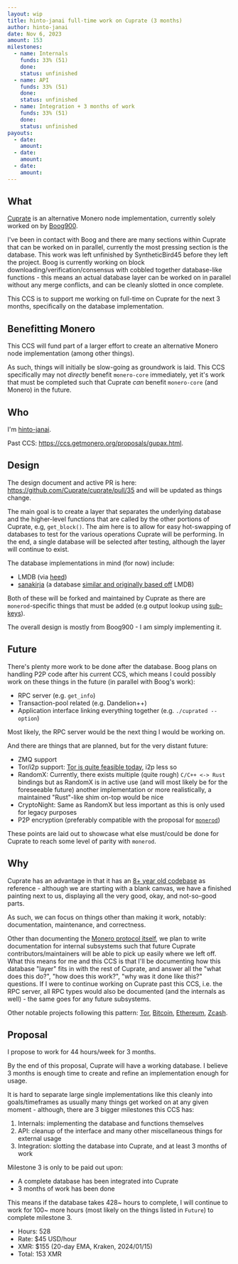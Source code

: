 ```yaml
---
layout: wip
title: hinto-janai full-time work on Cuprate (3 months)
author: hinto-janai
date: Nov 6, 2023
amount: 153
milestones:
  - name: Internals
    funds: 33% (51)
    done:
    status: unfinished
  - name: API
    funds: 33% (51)
    done:
    status: unfinished
  - name: Integration + 3 months of work
    funds: 33% (51)
    done:
    status: unfinished
payouts:
  - date:
    amount:
  - date:
    amount:
  - date:
    amount:
---
```


## What
[Cuprate](https://github.com/Cuprate/cuprate) is an alternative Monero node implementation, currently solely worked on by [Boog900](https://repo.getmonero.org/monero-project/ccs-proposals/-/merge_requests/405).

I've been in contact with Boog and there are many sections within Cuprate that can be worked on in parallel, currently the most pressing section is the database. This work was left unfinished by SyntheticBird45 before they left the project. Boog is currently working on block downloading/verification/consensus with cobbled together database-like functions - this means an actual database layer can be worked on in parallel without any merge conflicts, and can be cleanly slotted in once complete.

This CCS is to support me working on full-time on Cuprate for the next 3 months, specifically on the database implementation.

## Benefitting Monero
This CCS will fund part of a larger effort to create an alternative Monero node implementation (among other things).

As such, things will initially be slow-going as groundwork is laid. This CCS specifically may not _directly_ benefit `monero-core` immediately, yet it's work that must be completed such that Cuprate _can_ benefit `monero-core` (and Monero) in the future.

## Who
I'm [hinto-janai](https://github.com/hinto-janai).

Past CCS: https://ccs.getmonero.org/proposals/gupax.html.

## Design
The design document and active PR is here: https://github.com/Cuprate/cuprate/pull/35 and will be updated as things change.

The main goal is to create a layer that separates the underlying database and the higher-level functions that are called by the other portions of Cuprate, e.g, `get_block()`. The aim here is to allow for easy hot-swapping of databases to test for the various operations Cuprate will be performing. In the end, a single database will be selected after testing, although the layer will continue to exist. 

The database implementations in mind (for now) include:
- LMDB (via [heed](https://github.com/meilisearch/heed))
- [sanakirja](https://docs.rs/sanakirja) (a database [similar and originally based off](https://pijul.org/posts/2021-02-06-rethinking-sanakirja) LMDB)

Both of these will be forked and maintained by Cuprate as there are `monerod`-specific things that must be added (e.g output lookup using [sub-keys](https://github.com/monero-project/monero/blob/ac02af92867590ca80b2779a7bbeafa99ff94dcb/src/blockchain_db/lmdb/db_lmdb.cpp#L3447C1-L3449C80)).

The overall design is mostly from Boog900 - I am simply implementing it.

## Future
There's plenty more work to be done after the database. Boog plans on handling P2P code after his current CCS, which means I could possibly work on these things in the future (in parallel with Boog's work):

- RPC server (e.g. `get_info`)
- Transaction-pool related (e.g. Dandelion++)
- Application interface linking everything together (e.g. `./cuprated --option`)

Most likely, the RPC server would be the next thing I would be working on.

And there are things that are planned, but for the very distant future:
- ZMQ support
- Tor/i2p support: [Tor is quite feasible today](https://blog.torproject.org/announcing-arti), i2p less so
- RandomX: Currently, there exists multiple (quite rough) `C/C++ <-> Rust` bindings but as RandomX is in active use (and will most likely be for the foreseeable future) another implementation or more realistically, a maintained "Rust"-like shim on-top would be nice
- CryptoNight: Same as RandomX but less important as this is only used for legacy purposes
- P2P encryption (preferably compatible with the proposal for [`monerod`](https://github.com/monero-project/monero/issues/7078))

These points are laid out to showcase what else must/could be done for Cuprate to reach some level of parity with `monerod`.

## Why
Cuprate has an advantage in that it has an [8+ year old codebase](https://github.com/monero-project/monero) as reference - although we are starting with a blank canvas, we have a finished painting next to us, displaying all the very good, okay, and not-so-good parts.

As such, we can focus on things other than making it work, notably: documentation, maintenance, and correctness.

Other than documenting the [Monero protocol itself](https://monero-book.cuprate.org), we plan to write documentation for internal subsystems such that future Cuprate contributors/maintainers will be able to pick up easily where we left off. What this means for me and this CCS is that I'll be documenting how this database "layer" fits in with the rest of Cuprate, and answer all the "what does this do?", "how does this work?", "why was it done like this?" questions. If I were to continue working on Cuprate past this CCS, i.e. the RPC server, all RPC types would also be documented (and the internals as well) - the same goes for any future subsystems.

Other notable projects following this pattern: [Tor](https://youtu.be/hdFL0kXu440?t=700), [Bitcoin](https://github.com/rust-bitcoin/rust-bitcoin), [Ethereum](https://github.com/rust-ethereum), [Zcash](https://github.com/ZcashFoundation/zebra).


## Proposal
I propose to work for 44 hours/week for 3 months.

By the end of this proposal, Cuprate will have a working database. I believe 3 months is enough time to create and refine an implementation enough for usage.

It is hard to separate large single implementations like this cleanly into goals/timeframes as usually many things get worked on at any given moment - although, there are 3 bigger milestones this CCS has:

1. Internals: implementing the database and functions themselves
2. API: cleanup of the interface and many other miscellaneous things for external usage
3. Integration: slotting the database into Cuprate, and at least 3 months of work

Milestone 3 is only to be paid out upon:
- A complete database has been integrated into Cuprate
- 3 months of work has been done

This means if the database takes 428~ hours to complete, I will continue to work for 100~ more hours (most likely on the things listed in `Future`) to complete milestone 3.

- Hours: 528
- Rate: $45 USD/hour
- XMR: $155 (20-day EMA, Kraken, 2024/01/15)
- Total: 153 XMR

